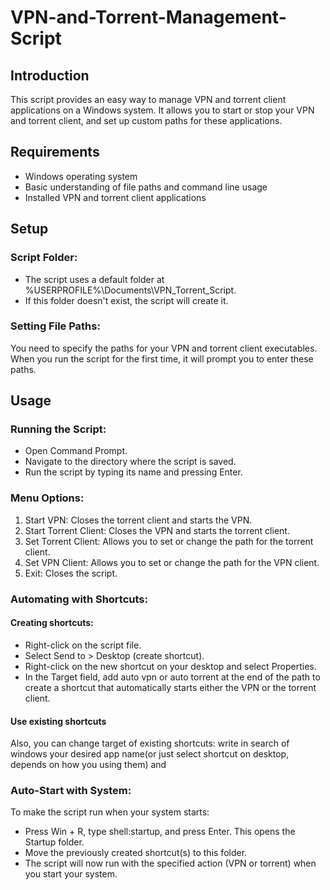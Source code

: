 ﻿# VPN-and-Torrent-Management-Script
## Introduction
  This script provides an easy way to manage VPN and torrent client applications on a Windows system. It allows you to start or stop your VPN and torrent client, and set up custom paths for these applications.

## Requirements
  * Windows operating system
  * Basic understanding of file paths and command line usage
  * Installed VPN and torrent client applications

## Setup
### Script Folder:

  * The script uses a default folder at %USERPROFILE%\Documents\VPN_Torrent_Script.
  * If this folder doesn't exist, the script will create it.

### Setting File Paths:

  You need to specify the paths for your VPN and torrent client executables.
When you run the script for the first time, it will prompt you to enter these paths.

## Usage
### Running the Script:

  *  Open Command Prompt.
  * Navigate to the directory where the script is saved.
  * Run the script by typing its name and pressing Enter.

### Menu Options:
  1. Start VPN: Closes the torrent client and starts the VPN.
  2. Start Torrent Client: Closes the VPN and starts the torrent client.
  3. Set Torrent Client: Allows you to set or change the path for the torrent client.
  4. Set VPN Client: Allows you to set or change the path for the VPN client.
  5. Exit: Closes the script.

### Automating with Shortcuts:

#### Creating shortcuts:
  * Right-click on the script file.
  * Select Send to > Desktop (create shortcut).
  * Right-click on the new shortcut on your desktop and select Properties.
  * In the Target field, add auto vpn or auto torrent at the end of the path to create a shortcut that automatically starts either the VPN or the torrent client.
#### Use existing shortcuts 
  Also, you can change target of existing shortcuts: write in search of windows your desired app name(or just select shortcut on desktop, depends on how you using them) and 

### Auto-Start with System:
To make the script run when your system starts:
  * Press Win + R, type shell:startup, and press Enter. This opens the Startup folder.
  * Move the previously created shortcut(s) to this folder.
  * The script will now run with the specified action (VPN or torrent) when you start your system.
